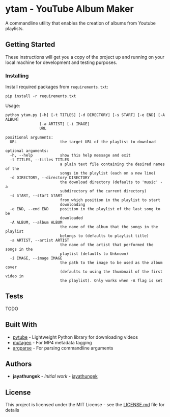 # ytam - YouTube Album Maker

A commandline utility that enables the creation of albums from Youtube playlists.

## Getting Started

These instructions will get you a copy of the project up and running on your local machine for development and testing purposes. <!-- See deployment for notes on how to deploy the project on a live system. -->
<!-- 
### Prerequisites



```

``` -->

### Installing

Install required packages from ```requirements.txt```:

```
pip install -r requirements.txt
```

Usage:

```
python ytam.py [-h] [-t TITLES] [-d DIRECTORY] [-s START] [-e END] [-A ALBUM]
               [-a ARTIST] [-i IMAGE]
               URL

positional arguments:
  URL                   the target URL of the playlist to download

optional arguments:
  -h, --help            show this help message and exit
  -t TITLES, --titles TITLES
                        a plain text file containing the desired names of the
                        songs in the playlist (each on a new line)
  -d DIRECTORY, --directory DIRECTORY
                        the download directory (defaults to 'music' - a
                        subdirectory of the current directory)
  -s START, --start START
                        from which position in the playlist to start
                        downloading
  -e END, --end END     position in the playlist of the last song to be
                        downloaded
  -A ALBUM, --album ALBUM
                        the name of the album that the songs in the playlist
                        belongs to (defaults to playlist title)
  -a ARTIST, --artist ARTIST
                        the name of the artist that performed the songs in the
                        playlist (defaults to Unknown)
  -i IMAGE, --image IMAGE
                        the path to the image to be used as the album cover
                        (defaults to using the thumbnail of the first video in
                        the playlist). Only works when -A flag is set 
```

## Tests
TODO
<!-- ## Running the tests

Explain how to run the automated tests for this system

### Break down into end to end tests

Explain what these tests test and why

```
Give an example
```

### And coding style tests

Explain what these tests test and why

```
Give an example
```

## Deployment

Add additional notes about how to deploy this on a live system -->

## Built With

* [pytube](http://github.com/nficano/pytube.git) - Lightweight Python library for downloading videos
* [mutagen](https://mutagen.readthedocs.io/en/latest/api/mp4.html) - For MP4 metadata tagging
* [argparse](https://docs.python.org/3/library/argparse.html) - For parsing commandline arguments
<!-- ## Contributing

Please read [CONTRIBUTING.md](https://gist.github.com/PurpleBooth/b24679402957c63ec426) for details on our code of conduct, and the process for submitting pull requests to us.

## Versioning

We use [SemVer](http://semver.org/) for versioning. For the versions available, see the [tags on this repository](https://github.com/your/project/tags). 
 -->
## Authors

* **jayathungek** - *Initial work* - [jayathungek](https://github.com/jayathungek)

<!-- See also the list of [contributors](https://github.com/your/project/contributors) who participated in this project. -->

## License

This project is licensed under the MIT License - see the [LICENSE.md](LICENSE.md) file for details

<!-- ## Acknowledgments

* Hat tip to anyone whose code was used
* Inspiration
* etc
 -->